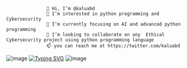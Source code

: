                   👋 Hi, I’m @kaluabd
                   👀 I’m interested in python programming and Cybersecurity
                   🌱 I’m currently focusing on AI and advanced python programming
                   💞️ I’m looking to collaborate on any  Ethical Cybersecurity project using python programming language 
                   📫 you can reach me at https://twitter.com/kaluabd
![image](https://user-images.githubusercontent.com/42538124/166997835-97d3bb52-c513-40e2-8f2e-7d1b3daccbda.png)
[![Typing SVG](https://readme-typing-svg.herokuapp.com/?lines=Ethical+Hacker;Security+Software+Developer;Red+Teamer)](https://git.io/typing-svg)
![image](https://user-images.githubusercontent.com/42538124/166999007-a37aa57c-3645-40cf-81ed-462828d5e59f.png)




